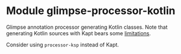 # Module glimpse-processor-kotlin

Glimpse annotation processor generating Kotlin classes.
Note that generating Kotlin sources with Kapt bears some
[limitations](https://kotlinlang.org/docs/reference/kapt.html#generating-kotlin-sources).

Consider using `processor-ksp` instead of Kapt.

